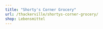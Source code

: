 ```yaml
---
title: "Shorty's Corner Grocery"
url: /thackerville/shortys-corner-grocery/
shop: Lebensmittel
---
```

